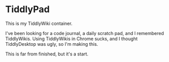 # TiddlyPad

This is my TiddlyWiki container. 

I've been looking for a code journal, a daily scratch pad, and I remembered TiddlyWikis. Using TiddlyWikis in Chrome sucks, and I thought TiddlyDesktop was ugly, so I'm making this. 

This is far from finished, but it's a start. 
